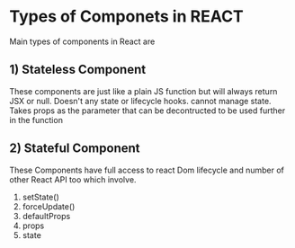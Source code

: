# Types of Componets in REACT

Main types of components in React are

## 1) Stateless Component

These components are just like a plain JS function but will always return JSX or null.
Doesn't any state or lifecycle hooks.
cannot manage state.
Takes props as the parameter that can be decontructed to be used further in the function

## 2) Stateful Component

These Components have full access to react Dom lifecycle and number of other React API too which involve.

1) setState()
2) forceUpdate()
3) defaultProps
4) props
5) state
